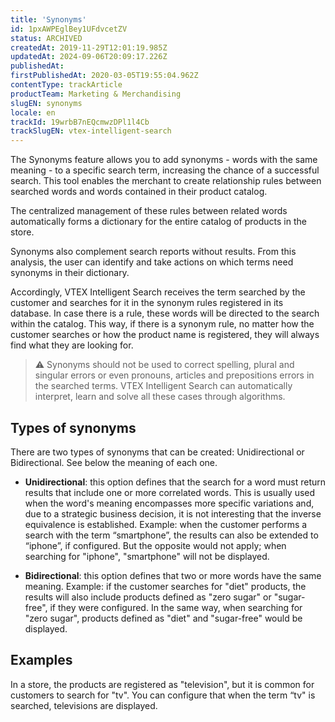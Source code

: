 ```yaml
---
title: 'Synonyms'
id: 1pxAWPEglBey1UFdvcetZV
status: ARCHIVED
createdAt: 2019-11-29T12:01:19.985Z
updatedAt: 2024-09-06T20:09:17.226Z
publishedAt: 
firstPublishedAt: 2020-03-05T19:55:04.962Z
contentType: trackArticle
productTeam: Marketing & Merchandising
slugEN: synonyms
locale: en
trackId: 19wrbB7nEQcmwzDPl1l4Cb
trackSlugEN: vtex-intelligent-search
---
```


The Synonyms feature allows you to add synonyms - words with the same meaning - to a specific search term, increasing the chance of a successful search. This tool enables the merchant to create relationship rules between searched words and words contained in their product catalog.

The centralized management of these rules between related words automatically forms a dictionary for the entire catalog of products in the store.

Synonyms also complement search reports without results. From this analysis, the user can identify and take actions on which terms need synonyms in their dictionary.

Accordingly, VTEX Intelligent Search receives the term searched by the customer and searches for it in the synonym rules registered in its database. In case there is a rule, these words will be directed to the search within the catalog.
This way, if there is a synonym rule, no matter how the customer searches or how the product name is registered, they will always find what they are looking for.

>⚠️ Synonyms should not be used to correct spelling, plural and singular errors or even pronouns, articles and prepositions errors in the searched terms. VTEX Intelligent Search can automatically interpret, learn and solve all these cases through algorithms.

## Types of synonyms

There are two types of synonyms that can be created: Unidirectional or Bidirectional. See below the meaning of each one.

- **Unidirectional**: this option defines that the search for a word must return results that include one or more correlated words. This is usually used when the word's meaning encompasses more specific variations and, due to a strategic business decision, it is not interesting that the inverse equivalence is established.
    Example: when the customer performs a search with the term “smartphone”, the results can also be extended to “iphone”, if configured. But the opposite would not apply; when searching for "iphone", "smartphone" will not be displayed.

- **Bidirectional**: this option defines that two or more words have the same meaning.
    Example: if the customer searches for "diet" products, the results will also include products defined as "zero sugar" or "sugar-free", if they were configured. In the same way, when searching for "zero sugar", products defined as "diet" and "sugar-free" would be displayed.

## Examples

In a store, the products are registered as "television", but it is common for customers to search for "tv". You can configure that when the term “tv" is searched, televisions are displayed.

